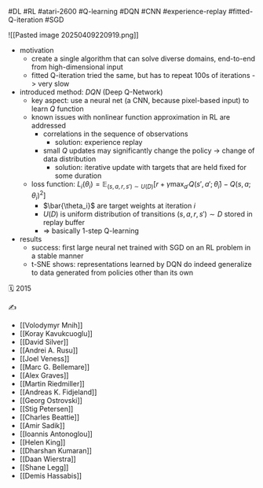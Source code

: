 #DL #RL #atari-2600 #Q-learning #DQN #CNN #experience-replay #fitted-Q-iteration #SGD

![[Pasted image 20250409220919.png]]
- motivation
	- create a single algorithm that can solve diverse domains, end-to-end from high-dimensional input
	- fitted Q-iteration tried the same, but has to repeat 100s of iterations -> very slow
- introduced method: *DQN* (Deep Q-Network)
	- key aspect: use a neural net (a CNN, because pixel-based input) to learn $Q$ function
	- known issues with nonlinear function approximation in RL are addressed
		- correlations in the sequence of observations
			- solution: experience replay
		- small $Q$ updates may significantly change the policy -> change of data distribution
			- solution: iterative update with targets that are held fixed for some duration
	- loss function: $L_i(\theta_i)=\mathbb E_{(s,a,r,s')\sim U(D)}[r+\gamma\max_{a'}Q(s',a';\bar{\theta}_i)-Q(s,a;\theta_i)^2]$
		- $\bar{\theta_i}$ are target weights at iteration $i$
		- $U(D)$ is uniform distribution of transitions $(s,a,r,s')\sim D$ stored in replay buffer
		- => basically 1-step Q-learning
- results
	- success: first large neural net trained with SGD on an RL problem in a stable manner
	- t-SNE shows: representations learned by DQN do indeed generalize to data generated from policies other than its own

🗓️ 2015

✍️
- [[Volodymyr Mnih]]
- [[Koray Kavukcuoglu]]
- [[David Silver]]
- [[Andrei A. Rusu]]
- [[Joel Veness]]
- [[Marc G. Bellemare]]
- [[Alex Graves]]
- [[Martin Riedmiller]]
- [[Andreas K. Fidjeland]]
- [[Georg Ostrovski]]
- [[Stig Petersen]]
- [[Charles Beattie]]
- [[Amir Sadik]]
- [[Ioannis Antonoglou]]
- [[Helen King]]
- [[Dharshan Kumaran]]
- [[Daan Wierstra]]
- [[Shane Legg]]
- [[Demis Hassabis]]
